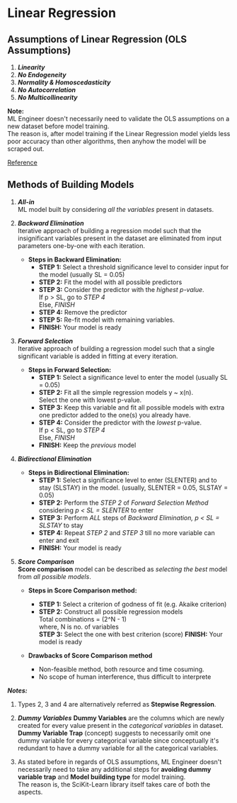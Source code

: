 # Linear Regression

## Assumptions of Linear Regression (OLS Assumptions)

1. ***Linearity***
2. ***No Endogeneity***
3. ***Normality & Homoscedasticity***
4. ***No Autocorrelation***
5. ***No Multicollinearity***

**Note:**  
ML Engineer doesn't necessarily need to validate the OLS assumptions on a new dataset before model training.  
The reason is, after model training if the Linear Regression model yields less poor accuracy than other algorithms, then anyhow the model will be scraped out.  

[Reference](https://365datascience.com/tutorials/statistics-tutorials/ols-assumptions/)

## Methods of Building Models

1. ***All-in***   
ML model built by considering *all the variables* present in datasets.

2. ***Backward Elimination***  
Iterative approach of building a regression model such that the insignificant variables present in the dataset are eliminated from input parameters one-by-one with each iteration.

    - **Steps in Backward Elimination:**
        - **STEP 1:** Select a threshold significance level to consider input for the model (usually SL = 0.05)
        - **STEP 2:** Fit the model with all possible predictors
        - **STEP 3:** Consider the predictor with the *highest p-value*.    
        If p > SL, go to *STEP 4*  
        Else, *FINISH*  
        - **STEP 4:** Remove the predictor
        - **STEP 5:** Re-fit model with remaining variables.
        - **FINISH:** Your model is ready

3. ***Forward Selection***     
Iterative approach of building a regression model such that a single significant variable is added in fitting at every iteration.

    - **Steps in Forward Selection:**
        - **STEP 1:** Select a significance level to enter the model (usually SL = 0.05)
        - **STEP 2:** Fit all the simple regression models y ~ x(n).  
        Select the one with lowest p-value.
        - **STEP 3:** Keep this variable and fit all possible models with extra one predictor added to the one(s) you already have.
        - **STEP 4:** Consider the predictor with the *lowest* p-value.  
        If p < SL, go to *STEP 4*    
        Else, *FINISH*  
        - **FINISH:** Keep the *previous* model 

4. ***Bidirectional Elimination***
    - **Steps in Bidirectional Elimination:**
        - **STEP 1:** Select a significance level to enter (SLENTER) and to stay (SLSTAY) in the model.
        (usually, SLENTER = 0.05, SLSTAY = 0.05)
        - **STEP 2:** Perform the *STEP 2* of *Forward Selection Method* considering *p < SL = SLENTER* to enter
        - **STEP 3:** Perform *ALL* steps of *Backward Elimination, p < SL = SLSTAY* to stay
        - **STEP 4:** Repeat *STEP 2* and *STEP 3* till no more variable can enter and exit
        - **FINISH:** Your model is ready

5. ***Score Comparison***  
**Score comparison** model can be described as *selecting the best* model from *all possible models*.
    - **Steps in Score Comparison method:**
        - **STEP 1:** Select a criterion of godness of fit (e.g. Akaike criterion)
        - **STEP 2:** Construct all possible regression models   
        Total combinations = (2^N - 1)   
        where, N is no. of variables  
        **STEP 3:** Select the one with best criterion (score)
        **FINISH:** Your model is ready

    - **Drawbacks of Score Comparison method**
        - Non-feasible method, both resource and time cosuming.
        - No scope of human interference, thus difficult to interprete 

***Notes:***  
1. Types 2, 3 and 4 are alternatively referred as **Stepwise Regression**.

2. ***Dummy Variables***
**Dummy Variables** are the columns which are newly created for every value present in the *categorical variables* in dataset.
**Dummy Variable Trap** (concept) suggests to necessarily omit one dummy variable for every categorical variable since conceptually it's redundant to have a dummy variable for all the categorical variables.

3. As stated before in regards of OLS assumptions, ML Engineer doesn't necessarily need to take any additional steps for **avoiding dummy variable trap** and **Model building type** for model training.  
The reason is, the SciKit-Learn library itself takes care of both the aspects.  